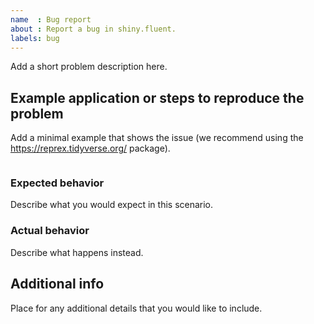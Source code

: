 ```yaml
---
name  : Bug report
about : Report a bug in shiny.fluent.
labels: bug
---
```


<!--
This issue tracker is for bugs and feature requests in the shiny.fluent package. If you have questions or feedback related to using this package, please use discussions here: https://github.com/Appsilon/shiny.fluent/discussions.

Before you file a bug report, please upgrade to the latest version of shiny.fluent and shiny.react from Github and confirm that the problem persists.

See our guide to writing good bug reports for further guidance comes from Shiny itself https://github.com/rstudio/shiny/wiki/Writing-Good-Bug-Reports. The better your report is, the likelier we are to be able to reproduce and ultimately solve it.
-->

Add a short problem description here.

## Example application or steps to reproduce the problem

Add a minimal example that shows the issue (we recommend using the https://reprex.tidyverse.org/ package).

```r

```

### Expected behavior

Describe what you would expect in this scenario.

### Actual behavior

Describe what happens instead.

## Additional info

Place for any additional details that you would like to include.
